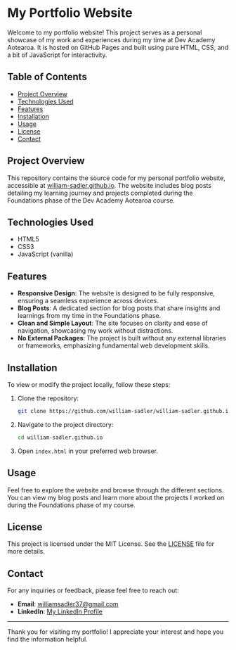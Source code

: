 # My Portfolio Website

Welcome to my portfolio website! This project serves as a personal showcase of my work and experiences during my time at Dev Academy Aotearoa. It is hosted on GitHub Pages and built using pure HTML, CSS, and a bit of JavaScript for interactivity.

## Table of Contents

- [Project Overview](#project-overview)
- [Technologies Used](#technologies-used)
- [Features](#features)
- [Installation](#installation)
- [Usage](#usage)
- [License](#license)
- [Contact](#contact)

## Project Overview

This repository contains the source code for my personal portfolio website, accessible at [william-sadler.github.io](https://william-sadler.github.io). The website includes blog posts detailing my learning journey and projects completed during the Foundations phase of the Dev Academy Aotearoa course.

## Technologies Used

- HTML5
- CSS3
- JavaScript (vanilla)

## Features

- **Responsive Design**: The website is designed to be fully responsive, ensuring a seamless experience across devices.
- **Blog Posts**: A dedicated section for blog posts that share insights and learnings from my time in the Foundations phase.
- **Clean and Simple Layout**: The site focuses on clarity and ease of navigation, showcasing my work without distractions.
- **No External Packages**: The project is built without any external libraries or frameworks, emphasizing fundamental web development skills.

## Installation

To view or modify the project locally, follow these steps:

1. Clone the repository:
   ```bash
   git clone https://github.com/william-sadler/william-sadler.github.io.git
   ```

2. Navigate to the project directory:
   ```bash
   cd william-sadler.github.io
   ```

3. Open `index.html` in your preferred web browser.

## Usage

Feel free to explore the website and browse through the different sections. You can view my blog posts and learn more about the projects I worked on during the Foundations phase of my course.

## License

This project is licensed under the MIT License. See the [LICENSE](LICENSE) file for more details.

## Contact

For any inquiries or feedback, please feel free to reach out:

- **Email**: [williamsadler37@gmail.com](mailto:williamsadler37@gmail.com)
- **LinkedIn**: [My LinkedIn Profile](https://www.linkedin.com/in/william-sadler-nz)

---

Thank you for visiting my portfolio! I appreciate your interest and hope you find the information helpful.
